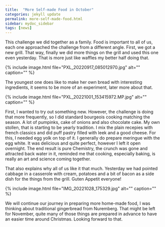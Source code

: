 ```yaml
---
title:  "More Self-made Food in October"
categories: jekyll update
permalink: more-self-made-food.html
sidebar: mydoc_sidebar
tags: [news]
---
```


This challenge we did together as a family. Food is important to all of us, each one approached the challenge from a different angle. First, we got a new grill. That way, finally we did more things on the grill and used this one even yesterday. That is more just like waffles my better half doing that.

{% include image.html file="PXL_20220917_085012970.jpg" alt="" caption="" %}

The youngest one does like to make her own bread with interesting ingredients, it seems to be more of an experiment, later more about that.

{% include image.html file="PXL_20221001_153415972.MP.jpg" alt="" caption="" %}

First, I wanted to try out something new. However, the challenge is doing that more frequently, so I did standard bourgeois cooking matching the season. A lot of pumpinks, cake of onions and also chocolate cake. My own stollen, that is starting to be yearly tradition. I mix the plain recepies with french classics and did puff pastry filled with leek and a good cheese. For this, I needed egg yolk on top of it. I generally do prepare meringue with the egg white. It was delicious and quite perfect, however I left it open overnight. The end result is pure Chemistry, the crunch was gone and attracted back water in it, reminded me that cooking, especially baking, is really an art and science coming together.

That also explains why all of us like it that much. Yesterday we had pointed cabbage in a casserole with cream, potatoes and a bit of bacon as a side dish for the things from the grill. Guten Appetit everyone!

{% include image.html file="IMG_20221028_175329.jpg" alt="" caption="" %}

We will continue our journey in preparing more home-made food, I was thinking about traditional gingerbread from Nuremberg. That might be left for November, quite many of those things are prepared in advance to have an easier time around Christmas. Looking forward to that.
